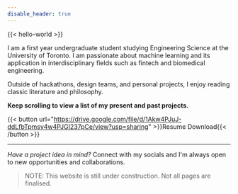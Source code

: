 ```yaml
---
disable_header: true
---
```


{{< hello-world >}}

I am a first year undergraduate student studying Engineering Science at the University of Toronto. I am passionate about machine learning and its application in interdisciplinary fields such as fintech and biomedical engineering.

Outside of hackathons, design teams, and personal projects, I enjoy reading classic literature and philosophy.

**Keep scrolling to view a list of my present and past projects.**

{{< button url="https://drive.google.com/file/d/1Akw4PJuJ-ddLfbTpmsy4w4PJGI237pCe/view?usp=sharing" >}}Resume Download{{< /button >}}

---

_Have a project idea in mind?_ Connect with my socials and I'm always open to new opportunities and collaborations.

> NOTE: This website is still under construction. Not all pages are finalised.
